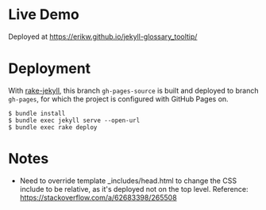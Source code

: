 # Live Demo
Deployed at https://erikw.github.io/jekyll-glossary_tooltip/

# Deployment
With [rake-jekyll](https://github.com/jirutka/rake-jekyll), this branch `gh-pages-source` is built and deployed to branch `gh-pages`, for which the project is configured with GitHub Pages on.

```console
$ bundle install
$ bundle exec jekyll serve --open-url
$ bundle exec rake deploy
```

# Notes
* Need to override template _includes/head.html to change the CSS include to be relative, as it's deployed not on the top level. Reference: https://stackoverflow.com/a/62683398/265508
